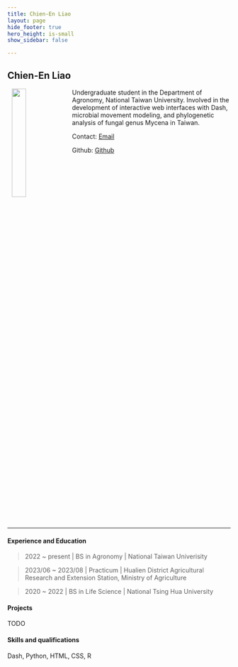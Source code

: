 ```yaml
---
title: Chien-En Liao
layout: page
hide_footer: true
hero_height: is-small
show_sidebar: false

---
```


## Chien-En Liao

<img src="{{site.url}}/alumni/chien_en_liao.jpeg" align="left" hspace="10" width="25%">

Undergraduate student in the Department of Agronomy, National Taiwan University. Involved in the development of interactive web interfaces with Dash, microbial movement modeling, and phylogenetic analysis of fungal genus Mycena in Taiwan.

Contact:
<i class="fas fa-at"></i> [Email](mailto:b10601046@ntu.edu.tw)  <br>

Github:
<i class="fab fa-github"></i>[Github](https://github.com/liao-habbit)
<!--  
<i class="fab fa-linkedin"></i> [LinkedIn]()
<i class="fab fa-google"></i> [Google Scholar]()  
-->

<br clear="all">
<hr class="solid">

#### Experience and Education

> 2022 ~ present | BS in Agronomy | National Taiwan Univerisity

> 2023/06 ~ 2023/08 |  Practicum | Hualien District Agricultural Research and Extension Station, Ministry of Agriculture

> 2020 ~ 2022 | BS in Life Science | National Tsing Hua University



#### Projects

TODO

#### Skills and qualifications

Dash, <i class="fa-brands fa-python"></i> Python, <i class="fa-brands fa-html5"></i>HTML, <i class="fa-brands fa-css"></i>CSS,  R
